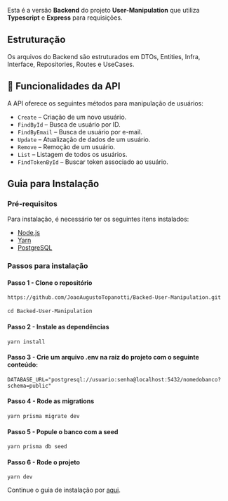 Esta é a versão **Backend** do projeto **User-Manipulation** que utiliza **Typescript** e **Express** para requisições.

## Estruturação

Os arquivos do Backend são estruturados em DTOs, Entities, Infra, Interface, Repositories, Routes e UseCases. 

## 🔧 Funcionalidades da API

A API oferece os seguintes métodos para manipulação de usuários:

- `Create` – Criação de um novo usuário.
- `FindById` – Busca de usuário por ID.
- `FindByEmail` – Busca de usuário por e-mail.
- `Update` – Atualização de dados de um usuário.
- `Remove` – Remoção de um usuário.
- `List` – Listagem de todos os usuários.
- `FindTokenById` – Buscar token associado ao usuário.

## Guia para Instalação

### Pré-requisitos

Para instalação, é necessário ter os seguintes itens instalados:
- [Node.js](https://nodejs.org/)
- [Yarn](https://yarnpkg.com/)
- [PostgreSQL](https://www.postgresql.org/)

### Passos para instalação

#### Passo 1 - Clone o repositório

` https://github.com/JoaoAugustoTopanotti/Backed-User-Manipulation.git ` <br> <br>
` cd Backed-User-Manipulation `

#### Passo 2 - Instale as dependências

` yarn install `

#### Passo 3 - Crie um arquivo .env na raiz do projeto com o seguinte conteúdo:

` DATABASE_URL="postgresql://usuario:senha@localhost:5432/nomedobanco?schema=public" `

#### Passo 4 - Rode as migrations

` yarn prisma migrate dev `

#### Passo 5 - Popule o banco com a seed

` yarn prisma db seed `

#### Passo 6 - Rode o projeto

` yarn dev `

Continue o guia de instalação por [aqui](https://github.com/JoaoAugustoTopanotti/Frontend-User-Manipulation/edit/main/README.md).
